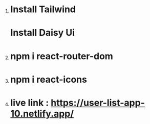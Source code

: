 1. # Install Tailwind

   # Install Daisy Ui

2. # npm i react-router-dom

3. # npm i react-icons

4. # live link : https://user-list-app-10.netlify.app/
